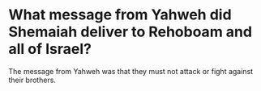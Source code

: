 # What message from Yahweh did Shemaiah deliver to Rehoboam and all of Israel?

The message from Yahweh was that they must not attack or fight against their brothers.
